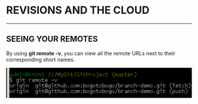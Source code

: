 # REVISIONS AND THE CLOUD

***

## SEEING YOUR REMOTES
By using **git remote -v**, you can view all the remote URLs next to their corresponding short names.

![](gitremote.png)
